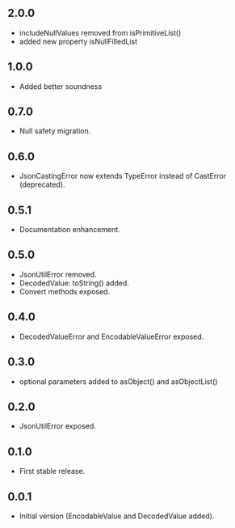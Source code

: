 ## 2.0.0

- includeNullValues removed from isPrimitiveList()
- added new property isNullFilledList

## 1.0.0

- Added better soundness

## 0.7.0

- Null safety migration.

## 0.6.0

- JsonCastingError now extends TypeError instead of CastError (deprecated).

## 0.5.1

- Documentation enhancement.

## 0.5.0

- JsonUtilError removed.
- DecodedValue: toString() added.
- Convert methods exposed.


## 0.4.0

- DecodedValueError and EncodableValueError exposed.

## 0.3.0

- optional parameters added to asObject() and asObjectList()

## 0.2.0

- JsonUtilError exposed.

## 0.1.0

- First stable release.

## 0.0.1

- Initial version (EncodableValue and DecodedValue added).
